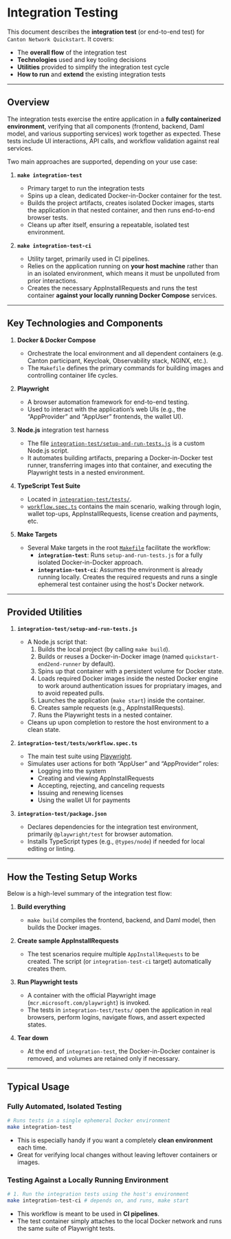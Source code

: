 # Integration Testing

This document describes the **integration test** (or end-to-end test) for `Canton Network Quickstart`. It covers:

- The **overall flow** of the integration test
- **Technologies** used and key tooling decisions
- **Utilities** provided to simplify the integration test cycle
- **How to run** and **extend** the existing integration tests

---

## Overview

The integration tests exercise the entire application in a **fully containerized environment**, verifying that all components (frontend, backend, Daml model, and various supporting services) work together as expected. These tests include UI interactions, API calls, and workflow validation against real services.

Two main approaches are supported, depending on your use case:

1. **`make integration-test`**  
   - Primary target to run the integration tests
   - Spins up a clean, dedicated Docker-in-Docker container for the test.  
   - Builds the project artifacts, creates isolated Docker images, starts the application in that nested container, and then runs end-to-end browser tests.  
   - Cleans up after itself, ensuring a repeatable, isolated test environment.

2. **`make integration-test-ci`**  
   - Utility target, primarily used in CI pipelines.
   - Relies on the application running on **your host machine** rather than in an isolated environment, which means it must be unpolluted from prior interactions.
   - Creates the necessary AppInstallRequests and runs the test container **against your locally running Docker Compose** services.  

---

## Key Technologies and Components

1. **Docker & Docker Compose**  
   - Orchestrate the local environment and all dependent containers (e.g. Canton participant, Keycloak, Observability stack, NGINX, etc.).  
   - The `Makefile` defines the primary commands for building images and controlling container life cycles.

2. **Playwright**  
   - A browser automation framework for end-to-end testing.  
   - Used to interact with the application’s web UIs (e.g., the “AppProvider” and “AppUser” frontends, the wallet UI).

3. **Node.js** integration test harness  
   - The file [`integration-test/setup-and-run-tests.js`](../../quickstart/integration-test/setup-and-run-tests.js) is a custom Node.js script.  
   - It automates building artifacts, preparing a Docker-in-Docker test runner, transferring images into that container, and executing the Playwright tests in a nested environment.

4. **TypeScript Test Suite**  
   - Located in [`integration-test/tests/`](../../quickstart/integration-test/tests/).  
   - [`workflow.spec.ts`](../../quickstart/integration-test/tests/workflow.spec.ts) contains the main scenario, walking through login, wallet top-ups, AppInstallRequests, license creation and payments, etc.

5. **Make Targets**  
   - Several Make targets in the root [`Makefile`](../../quickstart/Makefile) facilitate the workflow:  
     - **`integration-test`**: Runs `setup-and-run-tests.js` for a fully isolated Docker-in-Docker approach.  
     - **`integration-test-ci`**: Assumes the environment is already running locally. Creates the required requests and runs a single ephemeral test container using the host's Docker network.

---

## Provided Utilities

1. **`integration-test/setup-and-run-tests.js`**  
   - A Node.js script that:
     1. Builds the local project (by calling `make build`).
     2. Builds or reuses a Docker-in-Docker image (named `quickstart-end2end-runner` by default).
     3. Spins up that container with a persistent volume for Docker state.
     4. Loads required Docker images inside the nested Docker engine to work around authentication issues for propriatary images, and to avoid repeated pulls.
     5. Launches the application (`make start`) inside the container.
     6. Creates sample requests (e.g., AppInstallRequests).
     7. Runs the Playwright tests in a nested container.
   - Cleans up upon completion to restore the host environment to a clean state.

2. **`integration-test/tests/workflow.spec.ts`**  
   - The main test suite using [Playwright](https://playwright.dev/).  
   - Simulates user actions for both “AppUser” and “AppProvider” roles:
     - Logging into the system
     - Creating and viewing AppInstallRequests
     - Accepting, rejecting, and canceling requests
     - Issuing and renewing licenses
     - Using the wallet UI for payments

3. **`integration-test/package.json`**  
   - Declares dependencies for the integration test environment, primarily `@playwright/test` for browser automation.  
   - Installs TypeScript types (e.g., `@types/node`) if needed for local editing or linting.

---

## How the Testing Setup Works

Below is a high-level summary of the integration test flow:

1. **Build everything**  
   - `make build` compiles the frontend, backend, and Daml model, then builds the Docker images.

2. **Create sample AppInstallRequests**  
   - The test scenarios require multiple `AppInstallRequests` to be created. The script (or `integration-test-ci` target) automatically creates them.

3. **Run Playwright tests**  
   - A container with the official Playwright image (`mcr.microsoft.com/playwright`) is invoked.
   - The tests in `integration-test/tests/` open the application in real browsers, perform logins, navigate flows, and assert expected states.

4. **Tear down**  
   - At the end of `integration-test`, the Docker-in-Docker container is removed, and volumes are retained only if necessary.  

---

## Typical Usage

### Fully Automated, Isolated Testing

```bash
# Runs tests in a single ephemeral Docker environment
make integration-test
```

- This is especially handy if you want a completely **clean environment** each time.  
- Great for verifying local changes without leaving leftover containers or images.

### Testing Against a Locally Running Environment

```bash
# 1. Run the integration tests using the host's environment
make integration-test-ci # depends on, and runs, make start
```

- This workflow is meant to be used in **CI pipelines**.  
- The test container simply attaches to the local Docker network and runs the same suite of Playwright tests.